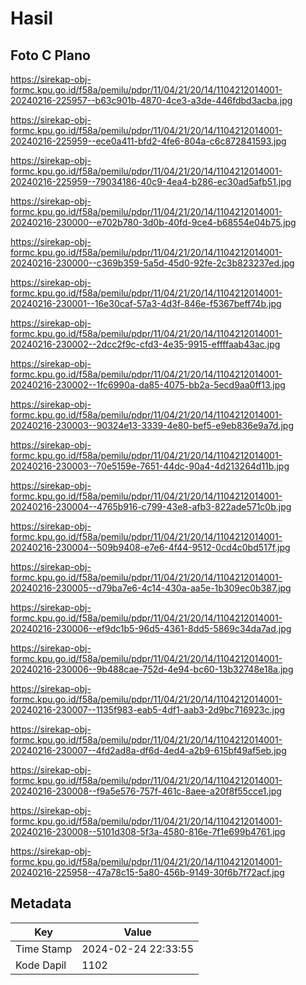 # Hasil

## Foto C Plano

https://sirekap-obj-formc.kpu.go.id/f58a/pemilu/pdpr/11/04/21/20/14/1104212014001-20240216-225957--b63c901b-4870-4ce3-a3de-446fdbd3acba.jpg

https://sirekap-obj-formc.kpu.go.id/f58a/pemilu/pdpr/11/04/21/20/14/1104212014001-20240216-225959--ece0a411-bfd2-4fe6-804a-c6c872841593.jpg

https://sirekap-obj-formc.kpu.go.id/f58a/pemilu/pdpr/11/04/21/20/14/1104212014001-20240216-225959--79034186-40c9-4ea4-b286-ec30ad5afb51.jpg

https://sirekap-obj-formc.kpu.go.id/f58a/pemilu/pdpr/11/04/21/20/14/1104212014001-20240216-230000--e702b780-3d0b-40fd-9ce4-b68554e04b75.jpg

https://sirekap-obj-formc.kpu.go.id/f58a/pemilu/pdpr/11/04/21/20/14/1104212014001-20240216-230000--c369b359-5a5d-45d0-92fe-2c3b823237ed.jpg

https://sirekap-obj-formc.kpu.go.id/f58a/pemilu/pdpr/11/04/21/20/14/1104212014001-20240216-230001--16e30caf-57a3-4d3f-846e-f5367beff74b.jpg

https://sirekap-obj-formc.kpu.go.id/f58a/pemilu/pdpr/11/04/21/20/14/1104212014001-20240216-230002--2dcc2f9c-cfd3-4e35-9915-effffaab43ac.jpg

https://sirekap-obj-formc.kpu.go.id/f58a/pemilu/pdpr/11/04/21/20/14/1104212014001-20240216-230002--1fc6990a-da85-4075-bb2a-5ecd9aa0ff13.jpg

https://sirekap-obj-formc.kpu.go.id/f58a/pemilu/pdpr/11/04/21/20/14/1104212014001-20240216-230003--90324e13-3339-4e80-bef5-e9eb836e9a7d.jpg

https://sirekap-obj-formc.kpu.go.id/f58a/pemilu/pdpr/11/04/21/20/14/1104212014001-20240216-230003--70e5159e-7651-44dc-90a4-4d213264d11b.jpg

https://sirekap-obj-formc.kpu.go.id/f58a/pemilu/pdpr/11/04/21/20/14/1104212014001-20240216-230004--4765b916-c799-43e8-afb3-822ade571c0b.jpg

https://sirekap-obj-formc.kpu.go.id/f58a/pemilu/pdpr/11/04/21/20/14/1104212014001-20240216-230004--509b9408-e7e6-4f44-9512-0cd4c0bd517f.jpg

https://sirekap-obj-formc.kpu.go.id/f58a/pemilu/pdpr/11/04/21/20/14/1104212014001-20240216-230005--d79ba7e6-4c14-430a-aa5e-1b309ec0b387.jpg

https://sirekap-obj-formc.kpu.go.id/f58a/pemilu/pdpr/11/04/21/20/14/1104212014001-20240216-230006--ef9dc1b5-96d5-4361-8dd5-5869c34da7ad.jpg

https://sirekap-obj-formc.kpu.go.id/f58a/pemilu/pdpr/11/04/21/20/14/1104212014001-20240216-230006--9b488cae-752d-4e94-bc60-13b32748e18a.jpg

https://sirekap-obj-formc.kpu.go.id/f58a/pemilu/pdpr/11/04/21/20/14/1104212014001-20240216-230007--1135f983-eab5-4df1-aab3-2d9bc716923c.jpg

https://sirekap-obj-formc.kpu.go.id/f58a/pemilu/pdpr/11/04/21/20/14/1104212014001-20240216-230007--4fd2ad8a-df6d-4ed4-a2b9-615bf49af5eb.jpg

https://sirekap-obj-formc.kpu.go.id/f58a/pemilu/pdpr/11/04/21/20/14/1104212014001-20240216-230008--f9a5e576-757f-461c-8aee-a20f8f55cce1.jpg

https://sirekap-obj-formc.kpu.go.id/f58a/pemilu/pdpr/11/04/21/20/14/1104212014001-20240216-230008--5101d308-5f3a-4580-816e-7f1e699b4761.jpg

https://sirekap-obj-formc.kpu.go.id/f58a/pemilu/pdpr/11/04/21/20/14/1104212014001-20240216-225958--47a78c15-5a80-456b-9149-30f6b7f72acf.jpg


## Metadata

| Key        | Value               |
| ---------- | ------------------- |
| Time Stamp | 2024-02-24 22:33:55 |
| Kode Dapil | 1102                |



